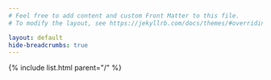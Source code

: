 ```yaml
---
# Feel free to add content and custom Front Matter to this file.
# To modify the layout, see https://jekyllrb.com/docs/themes/#overriding-theme-defaults

layout: default
hide-breadcrumbs: true
---
```

{% include list.html parent="/" %}